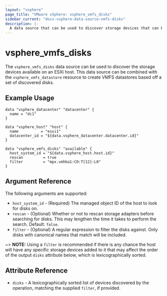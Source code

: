 ```yaml
---
layout: "vsphere"
page_title: "VMware vSphere: vsphere_vmfs_disks"
sidebar_current: "docs-vsphere-data-source-vmfs-disks"
description: |-
  A data source that can be used to discover storage devices that can be used for VMFS datastores.
---
```


# vsphere\_vmfs\_disks

The `vsphere_vmfs_disks` data source can be used to discover the storage
devices available on an ESXi host. This data source can be combined with the
`vsphere_vmfs_datastore` resource to create VMFS
datastores based off a set of discovered disks.


## Example Usage

```hcl
data "vsphere_datacenter" "datacenter" {
  name = "dc1"
}

data "vsphere_host" "host" {
  name          = "esxi1"
  datacenter_id = "${data.vsphere_datacenter.datacenter.id}"
}

data "vsphere_vmfs_disks" "available" {
  host_system_id = "${data.vsphere_host.host.id}"
  rescan         = true
  filter         = "mpx.vmhba1:C0:T[12]:L0"
}
```

## Argument Reference

The following arguments are supported:

* `host_system_id` - (Required) The managed object ID of
  the host to look for disks on.
* `rescan` - (Optional) Whether or not to rescan storage adapters before
  searching for disks. This may lengthen the time it takes to perform the
  search. Default: `false`.
* `filter` - (Optional) A regular expression to filter the disks against. Only
  disks with canonical names that match will be included. 

~> **NOTE:** Using a `filter` is recommended if there is any chance the host
will have any specific storage devices added to it that may affect the order of
the output `disks` attribute below, which is lexicographically sorted.

## Attribute Reference

* `disks` - A lexicographically sorted list of devices discovered by the
  operation, matching the supplied `filter`, if provided.
